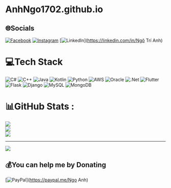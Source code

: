 # AnhNgo1702.github.io

## 🌐Socials
[![Facebook](https://img.shields.io/badge/Facebook-%231877F2.svg?logo=Facebook&logoColor=white)](https://facebook.com/AnhNgo) [![Instagram](https://img.shields.io/badge/Instagram-%23E4405F.svg?logo=Instagram&logoColor=white)](https://instagram.com/ngtr.anhh1702) [![LinkedIn](https://img.shields.io/badge/LinkedIn-%230077B5.svg?logo=linkedin&logoColor=white)](https://linkedin.com/in/Ngô Trí Anh) 

# 💻Tech Stack
![C#](https://img.shields.io/badge/c%23-%23239120.svg?style=for-the-badge&logo=c-sharp&logoColor=white) ![C++](https://img.shields.io/badge/c++-%2300599C.svg?style=for-the-badge&logo=c%2B%2B&logoColor=white) ![Java](https://img.shields.io/badge/java-%23ED8B00.svg?style=for-the-badge&logo=java&logoColor=white) ![Kotlin](https://img.shields.io/badge/kotlin-%230095D5.svg?style=for-the-badge&logo=kotlin&logoColor=white) ![Python](https://img.shields.io/badge/python-3670A0?style=for-the-badge&logo=python&logoColor=ffdd54) ![AWS](https://img.shields.io/badge/AWS-%23FF9900.svg?style=for-the-badge&logo=amazon-aws&logoColor=white) ![Oracle](https://img.shields.io/badge/Oracle-F80000?style=for-the-badge&logo=oracle&logoColor=white) ![.Net](https://img.shields.io/badge/.NET-5C2D91?style=for-the-badge&logo=.net&logoColor=white) ![Flutter](https://img.shields.io/badge/Flutter-%2302569B.svg?style=for-the-badge&logo=Flutter&logoColor=white) ![Flask](https://img.shields.io/badge/flask-%23000.svg?style=for-the-badge&logo=flask&logoColor=white) ![Django](https://img.shields.io/badge/django-%23092E20.svg?style=for-the-badge&logo=django&logoColor=white) ![MySQL](https://img.shields.io/badge/mysql-%2300f.svg?style=for-the-badge&logo=mysql&logoColor=white) ![MongoDB](https://img.shields.io/badge/MongoDB-%234ea94b.svg?style=for-the-badge&logo=mongodb&logoColor=white)
# 📊GitHub Stats :
![](https://github-readme-stats.vercel.app/api?username=AnhNgo1702&theme=tokyonight&hide_border=true&include_all_commits=true&count_private=false)<br/>
![](https://github-readme-streak-stats.herokuapp.com/?user=AnhNgo1702&theme=tokyonight&hide_border=true)<br/>
![](https://github-readme-stats.vercel.app/api/top-langs/?username=AnhNgo1702&theme=tokyonight&hide_border=true&include_all_commits=true&count_private=false&layout=compact)

---
[![](https://visitcount.itsvg.in/api?id=AnhNgo1702&icon=0&color=0)](https://visitcount.itsvg.in)

  ## 💰You can help me by Donating
  [![PayPal](https://img.shields.io/badge/PayPal-00457C?style=for-the-badge&logo=paypal&logoColor=white)](https://paypal.me/Ngo Anh) 

  <!-- Proudly created with GPRM ( https://gprm.itsvg.in ) -->
  
